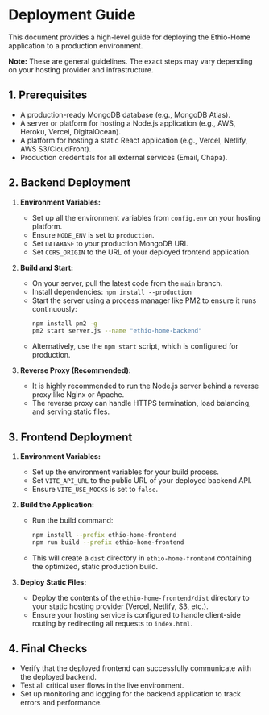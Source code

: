 # Deployment Guide

This document provides a high-level guide for deploying the Ethio-Home application to a production environment.

**Note:** These are general guidelines. The exact steps may vary depending on your hosting provider and infrastructure.

## 1. Prerequisites

-   A production-ready MongoDB database (e.g., MongoDB Atlas).
-   A server or platform for hosting a Node.js application (e.g., AWS, Heroku, Vercel, DigitalOcean).
-   A platform for hosting a static React application (e.g., Vercel, Netlify, AWS S3/CloudFront).
-   Production credentials for all external services (Email, Chapa).

## 2. Backend Deployment

1.  **Environment Variables:**
    -   Set up all the environment variables from `config.env` on your hosting platform.
    -   Ensure `NODE_ENV` is set to `production`.
    -   Set `DATABASE` to your production MongoDB URI.
    -   Set `CORS_ORIGIN` to the URL of your deployed frontend application.

2.  **Build and Start:**
    -   On your server, pull the latest code from the `main` branch.
    -   Install dependencies: `npm install --production`
    -   Start the server using a process manager like PM2 to ensure it runs continuously:
        ```bash
        npm install pm2 -g
        pm2 start server.js --name "ethio-home-backend"
        ```
    -   Alternatively, use the `npm start` script, which is configured for production.

3.  **Reverse Proxy (Recommended):**
    -   It is highly recommended to run the Node.js server behind a reverse proxy like Nginx or Apache.
    -   The reverse proxy can handle HTTPS termination, load balancing, and serving static files.

## 3. Frontend Deployment

1.  **Environment Variables:**
    -   Set up the environment variables for your build process.
    -   Set `VITE_API_URL` to the public URL of your deployed backend API.
    -   Ensure `VITE_USE_MOCKS` is set to `false`.

2.  **Build the Application:**
    -   Run the build command:
        ```bash
        npm install --prefix ethio-home-frontend
        npm run build --prefix ethio-home-frontend
        ```
    -   This will create a `dist` directory in `ethio-home-frontend` containing the optimized, static production build.

3.  **Deploy Static Files:**
    -   Deploy the contents of the `ethio-home-frontend/dist` directory to your static hosting provider (Vercel, Netlify, S3, etc.).
    -   Ensure your hosting service is configured to handle client-side routing by redirecting all requests to `index.html`.

## 4. Final Checks

-   Verify that the deployed frontend can successfully communicate with the deployed backend.
-   Test all critical user flows in the live environment.
-   Set up monitoring and logging for the backend application to track errors and performance.
